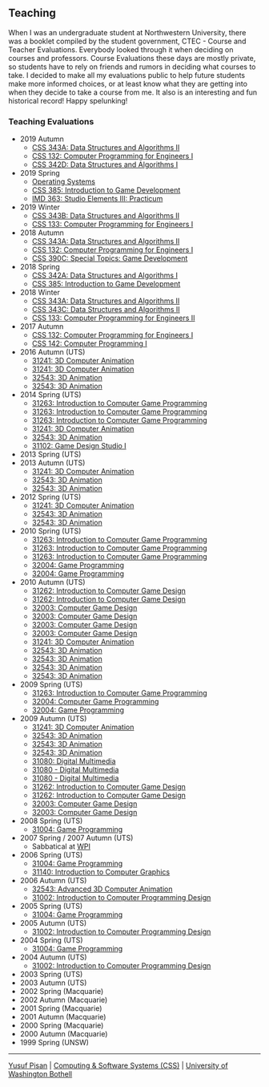 ## Teaching

When I was an undergraduate student at Northwestern University, there
was a booklet compiled by the student government, CTEC - Course and
Teacher Evaluations. Everybody looked through it when deciding on
courses and professors. Course Evaluations these days are mostly
private, so students have to rely on friends and rumors in deciding
what courses to take. I decided to make all my evaluations public to
help future students make more informed choices, or at least know what
they are getting into when they decide to take a course from me. It
also is an interesting and fun historical record! Happy spelunking!


### Teaching Evaluations

- 2019 Autumn
   - [CSS 343A: Data Structures and Algorithms II](Pisan-AU19-CSS343A.pdf)
   - [CSS 132: Computer Programming for Engineers I](Pisan-AU19-CSS132A.pdf)
   - [CSS 342D: Data Structures and Algorithms I](Pisan-AU19-CSS342D.pdf)
- 2019 Spring
   - [Operating Systems](Pisan-SP19-CSS430A.pdf)
   - [CSS 385: Introduction to Game Development](Pisan-SP19-CSS385A.pdf)
   - [IMD 363: Studio Elements III: Practicum](Pisan-SP19-B-IMD363A.pdf)
- 2019 Winter
    - [CSS 343B: Data Structures and Algorithms II](Pisan-WI19-CSS343B.pdf)
    - [CSS 133: Computer Programming for Engineers I](Pisan-WI19-CSS133A.pdf)
- 2018 Autumn
   - [CSS 343A: Data Structures and Algorithms II](Pisan-AU18-CSS343A.pdf)
   - [CSS 132: Computer Programming for Engineers I](Pisan-AU18-CSS132A.pdf)
   - [CSS 390C: Special Topics: Game Development](Pisan-AU18-CSS390C.pdf)
 - 2018 Spring
   - [CSS 342A: Data Structures and Algorithms I](Pisan-SP18-CSS342A.pdf)
   - [CSS 385: Introduction to Game Development](Pisan-SP18-CSS385A.pdf)
 - 2018 Winter
   - [CSS 343A: Data Structures and Algorithms II](Pisan-WI18-CSS343A.pdf)
   - [CSS 343C: Data Structures and Algorithms II](Pisan-WI18-CSS343C.pdf)
   - [CSS 133: Computer Programming for Engineers II](Pisan-WI18-CSS133A.pdf)
 - 2017 Autumn
   - [CSS 132: Computer Programming for Engineers I](Pisan-AU17-CSS132A.pdf)
   - [CSS 142: Computer Programming I](Pisan-AU17-CSS142B.pdf)
 - 2016 Autumn (UTS)
   - [31241: 3D Computer Animation](animation/2015/Individual_Report_31241-AUT-U-S-CMP1-01_114210.pdf)
   - [31241: 3D Computer Animation](animation/2015/Individual_Report_31241-AUT-U-S-CMP1-01_118069.pdf)
   - [32543: 3D Animation](animation/2015/Individual_Report_32543-AUT-U-S-CMP1-01_114467.pdf)
   - [32543: 3D Animation](animation/2015/Individual_Report_32543-AUT-U-S-CMP1-01_117977.pdf)
 - 2014 Spring (UTS)
   - [31263: Introduction to Computer Game Programming](GameProgramming/2014s2/Individual_Report_31263-SPR-U-S-CMP1-01_105047.pdf)
   - [31263: Introduction to Computer Game Programming](GameProgramming/2014s2/Individual_Report_31263-SPR-U-S-CMP1-02_105048.pdf)
   - [31263: Introduction to Computer Game Programming](GameProgramming/2014s2/Individual_Report_31263-SPR-U-S-LEC1-01_105049.pdf)
   - [31241: 3D Computer Animation](animation/2014/Individual_Report_31241-AUT-U-S-CMP1-01_98232.pdf)
   - [32543: 3D Animation](animation/2014/Individual_Report_32543-AUT-U-S-CMP1-01_98490.pdf)
   - [31102: Game Design Studio I](GameDesignStudio/2014s1/Individual_Report_31102-AUT-U-S-LEC1-01_98227.pdf)
 - 2013 Spring (UTS)
 - 2013 Autumn (UTS)
   - [31241: 3D Computer Animation](animation/2013/Individual_Report_31241-AUT-U-S-CMP1-01_83533.pdf)
   - [32543: 3D Animation](animation/2013/Individual_Report_32543-AUT-U-S-CMP1-01_83791.pdf)
   - [32543: 3D Animation](animation/2013/Individual_Report_32543-AUT-U-S-CMP1-02_83792.pdf)
 - 2012 Spring (UTS)
   - [31241: 3D Computer Animation](animation/2012/Individual_Report_31241-AUT-U-S-CMP1-01_72964.pdf)
   - [32543: 3D Animation](animation/2012/Individual_Report_32543-AUT-U-S-CMP1-01_73240.pdf)
   - [32543: 3D Animation](animation/2012/Individual_Report_32543-AUT-U-S-CMP1-02_73241.pdf)
 - 2010 Spring (UTS)
   - [31263: Introduction to Computer Game Programming](2010Spring/Individual_Report_31263-SPR-U-S-CMP1-01_51675.pdf)
   - [31263: Introduction to Computer Game Programming](2010Spring/Individual_Report_31263-SPR-U-S-CMP1-02_51676.pdf)
   - [31263: Introduction to Computer Game Programming](2010Spring/Individual_Report_31263-SPR-U-S-LEC1-01_51677.pdf)
   - [32004: Game Programming](2010Spring/Individual_Report_32004-SPR-U-S-CMP1-01_56054.pdf)
   - [32004: Game Programming](2010Spring/Individual_Report_32004-SPR-U-S-LEC1-01_51824.pdf)
 - 2010 Autumn (UTS)
   - [31262: Introduction to Computer Game Design](gamedesign/Individual_Report_31262-AUT-U-S-CMP1-01_41869.pdf)
   - [31262: Introduction to Computer Game Design](gamedesign/Individual_Report_31262-AUT-U-S-LEC1-01_41871.pdf)
   - [32003: Computer Game Design](gamedesign/Individual_Report_32003-AUT-U-S-CMP1-01_42018.pdf)
   - [32003: Computer Game Design](gamedesign/Individual_Report_32003-AUT-U-S-CMP1-02_42019.pdf)
   - [32003: Computer Game Design](gamedesign/Individual_Report_32003-AUT-U-S-CMP1-03_42020.pdf)
   - [32003: Computer Game Design](gamedesign/Individual_Report_32003-AUT-U-S-LEC1-01_42021.pdf)
   - [31241: 3D Computer Animation](animation/2010/Individual_Report_31241-AUT-U-S-LEC1-01_41811.pdf)
   - [32543: 3D Animation](animation/2010/Individual_Report_32543-AUT-U-S-CMP1-01_42097.pdf)
   - [32543: 3D Animation](animation/2010/Individual_Report_32543-AUT-U-S-CMP1-02_42098.pdf)
   - [32543: 3D Animation](animation/2010/Individual_Report_32543-AUT-U-S-CMP1-03_42099.pdf)
   - [32543: 3D Animation](animation/2010/Individual_Report_32543-AUT-U-S-LEC1-01_42100.pdf)
 - 2009 Spring (UTS)
   - [31263: Introduction to Computer Game Programming](2009Spring/Individual_Report_31263-SPR-U-S-LEC1-01_35816.pdf)
   - [32004: Computer Game Programming](2009Spring/Individual_Report_32004-SPR-U-S-LEC1-01_35966.pdf)
   - [32004: Game Programming](2009Autumn/gamep/Individual_Report_32004-SPR-U-S-LEC1-01_16708.pdf)
 - 2009 Autumn (UTS)
   - [31241: 3D Computer Animation](2009Autumn/animation/Individual_Report_31241-AUT-U-S-CMP1-01_29420.pdf)
   - [32543: 3D Animation](2009Autumn/animation/Individual_Report_32543-AUT-U-S-CMP1-01_29671.pdf)
   - [32543: 3D Animation](2009Autumn/animation/Individual_Report_32543-AUT-U-S-CMP1-03_29673.pdf)
   - [32543: 3D Animation](2009Autumn/animation/Individual_Report_32543-AUT-U-S-LEC1-01_29674.pdf)
   - [31080: Digital Multimedia](2009Autumn/digimed/Individual_Report_31080-AUT-U-S-CMP1-01_29408.pdf)
   - [31080 - Digital Multimedia](2009Autumn/digimed/Individual_Report_31080-AUT-U-S-CMP1-02_29409.pdf)
   - [31080 - Digital Multimedia](2009Autumn/digimed/Individual_Report_31080-AUT-U-S-LEC1-01_29410.pdf)
   - [31262: Introduction to Computer Game Design](2009Autumn/gamed/Individual_Report_31262-AUT-U-S-CMP1-01_29475.pdf)
   - [31262: Introduction to Computer Game Design](2009Autumn/gamed/Individual_Report_31262-AUT-U-S-LEC1-01_29477.pdf)
   - [32003: Computer Game Design](2009Autumn/gamed/Individual_Report_32003-AUT-U-S-CMP1-02_29599.pdf)
   - [32003: Computer Game Design](2009Autumn/gamed/Individual_Report_32003-AUT-U-S-LEC1-01_29600.pdf)
 - 2008 Spring (UTS)
   - [31004: Game Programming](2008andearlier/evaluation-gamep-Spring2008.pdf)
 - 2007 Spring / 2007 Autumn (UTS)
   - Sabbatical at [WPI](https://www.wpi.edu/">WPI)
 - 2006 Spring (UTS)
   - [31004: Game Programming](2008andearlier/evaluation-gamep-Spring2006.pdf)
   - [31140: Introduction to Computer Graphics](2008andearlier/evaluation-graphics-Spring2006.pdf)
 - 2006 Autumn (UTS)
   - [32543: Advanced 3D Computer Animation ](2008andearlier/evaluation-3d-Autumn2006.pdf)
   - [31002: Introduction to Computer Programming Design](2008andearlier/evaluation-games-Autumn2006.pdf)
 - 2005 Spring (UTS)
   - [31004: Game Programming](2008andearlier/evaluation-gamep-Spring2005.pdf)
 - 2005 Autumn (UTS)
   - [31002: Introduction to Computer Programming Design](2008andearlier/evaluation-games-Autumn2005.pdf)
 - 2004 Spring (UTS)
   - [31004: Game Programming](2008andearlier/evaluation-gamep-Spring2004.pdf)
 - 2004 Autumn (UTS)
   - [31002: Introduction to Computer Programming Design](2008andearlier/evaluation-games-Autumn2004.pdf)
 - 2003 Spring (UTS)
 - 2003 Autumn (UTS)
 - 2002 Spring (Macquarie)
 - 2002 Autumn (Macquarie)
 - 2001 Spring (Macquarie)
 - 2001 Autumn (Macquarie)
 - 2000 Spring (Macquarie)
 - 2000 Autumn (Macquarie)
 - 1999 Spring (UNSW)


***

[Yusuf Pisan](https://pisanorg.github.io/yusuf/) | [Computing & Software Systems (CSS)](https://www.uwb.edu/css) | [University of Washington Bothell](https://www.uwb.edu/)
